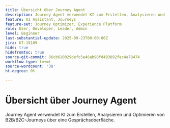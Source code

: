 ```yaml
---
title: Übersicht über Journey Agent
description: Journey Agent verwendet KI zum Erstellen, Analysieren und Optimieren von B2B/B2C-Journeys über eine Gesprächsoberfläche.
feature: AI Assistant, Journeys
feature-set: Journey Optimizer, Experience Platform
role: User, Developer, Leader, Admin
level: Beginner
last-substantial-update: 2025-09-23T00:00:00Z
jira: KT-19109
hide: true
hidefromtoc: true
source-git-commit: 86cb610029defc5e46ab98fd493892fec4a78474
workflow-type: tm+mt
source-wordcount: '38'
ht-degree: 0%

---
```


# Übersicht über Journey Agent

Journey Agent verwendet KI zum Erstellen, Analysieren und Optimieren von B2B/B2C-Journeys über eine Gesprächsoberfläche.

<!-- For more information, see the [AI Assistant UI guide](https://experienceleague.adobe.com/de/docs/experience-platform/ai-assistant/ui-guide#use-discoverability).-->




